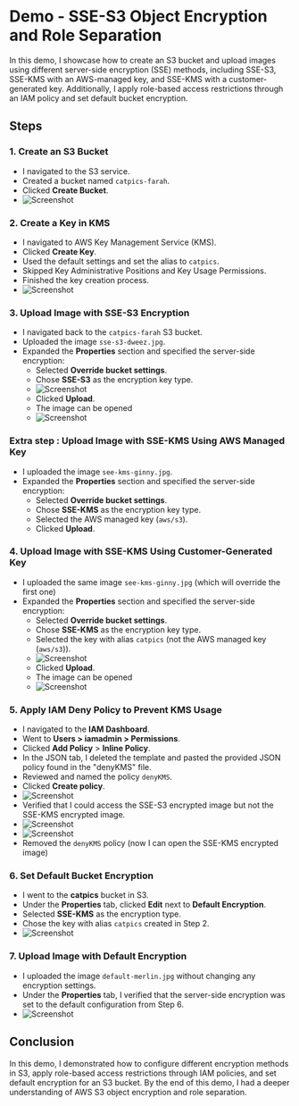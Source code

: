 # Demo - SSE-S3 Object Encryption and Role Separation

In this demo, I showcase how to create an S3 bucket and upload images using different server-side encryption (SSE) methods, including SSE-S3, SSE-KMS with an AWS-managed key, and SSE-KMS with a customer-generated key. Additionally, I apply role-based access restrictions through an IAM policy and set default bucket encryption.

## Steps

### 1. Create an S3 Bucket
- I navigated to the S3 service.
- Created a bucket named `catpics-farah`.
- Clicked **Create Bucket**.
- ![Screenshot](https://imgur.com/8u7A8ZR.png)

### 2. Create a Key in KMS
- I navigated to AWS Key Management Service (KMS).
- Clicked **Create Key**.
- Used the default settings and set the alias to `catpics`.
- Skipped Key Administrative Positions and Key Usage Permissions.
- Finished the key creation process.
- ![Screenshot](https://imgur.com/EMriIYI.png)

### 3. Upload Image with SSE-S3 Encryption
- I navigated back to the `catpics-farah` S3 bucket.
- Uploaded the image `sse-s3-dweez.jpg`.
- Expanded the **Properties** section and specified the server-side encryption:
  - Selected **Override bucket settings**.
  - Chose **SSE-S3** as the encryption key type.
  - ![Screenshot](https://imgur.com/cthDXIs.png)
  - Clicked **Upload**.
  - The image can be opened
  - ![Screenshot](https://imgur.com/ApSdbb2.png)
    
### Extra step : Upload Image with SSE-KMS Using AWS Managed Key
- I uploaded the image `see-kms-ginny.jpg`.
- Expanded the **Properties** section and specified the server-side encryption:
  - Selected **Override bucket settings**.
  - Chose **SSE-KMS** as the encryption key type.
  - Selected the AWS managed key (`aws/s3`).
  - Clicked **Upload**.
  
### 4. Upload Image with SSE-KMS Using Customer-Generated Key
- I uploaded the same image `see-kms-ginny.jpg` (which will override the first one)
- Expanded the **Properties** section and specified the server-side encryption:
  - Selected **Override bucket settings**.
  - Chose **SSE-KMS** as the encryption key type.
  - Selected the key with alias `catpics` (not the AWS managed key (`aws/s3`)).
  - ![Screenshot](https://imgur.com/3GdRYS5.png)
  - Clicked **Upload**.
  - The image can be opened
  - ![Screenshot](https://imgur.com/qcTmgPB.png)


### 5. Apply IAM Deny Policy to Prevent KMS Usage
- I navigated to the **IAM Dashboard**.
- Went to **Users > iamadmin > Permissions**.
- Clicked **Add Policy** > **Inline Policy**.
- In the JSON tab, I deleted the template and pasted the provided JSON policy found in the "denyKMS" file.
- Reviewed and named the policy `denyKMS`.
- Clicked **Create policy**.
- ![Screenshot](https://imgur.com/sYqVhzh.png)
- Verified that I could access the SSE-S3 encrypted image but not the SSE-KMS encrypted image.
- ![Screenshot](https://imgur.com/bTFSCaM.png)
- ![Screenshot](https://imgur.com/uuH7Mbz.png)
- Removed the `denyKMS` policy (now I can open the SSE-KMS encrypted image)


### 6. Set Default Bucket Encryption
- I went to the **catpics** bucket in S3.
- Under the **Properties** tab, clicked **Edit** next to **Default Encryption**.
- Selected **SSE-KMS** as the encryption type.
- Chose the key with alias `catpics` created in Step 2.
- ![Screenshot](https://imgur.com/oauGcmk.png)

### 7. Upload Image with Default Encryption
- I uploaded the image `default-merlin.jpg` without changing any encryption settings.
- Under the **Properties** tab, I verified that the server-side encryption was set to the default configuration from Step 6.
- ![Screenshot](https://imgur.com/timjBB1.png)

## Conclusion
In this demo, I demonstrated how to configure different encryption methods in S3, apply role-based access restrictions through IAM policies, and set default encryption for an S3 bucket. By the end of this demo, I had a deeper understanding of AWS S3 object encryption and role separation.
